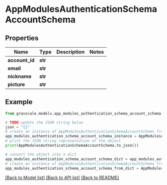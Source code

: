# AppModulesAuthenticationSchemaAccountSchema


## Properties

Name | Type | Description | Notes
------------ | ------------- | ------------- | -------------
**account_id** | **str** |  | 
**email** | **str** |  | 
**nickname** | **str** |  | 
**picture** | **str** |  | 

## Example

```python
from gravscale.models.app_modules_authentication_schema_account_schema import AppModulesAuthenticationSchemaAccountSchema

# TODO update the JSON string below
json = "{}"
# create an instance of AppModulesAuthenticationSchemaAccountSchema from a JSON string
app_modules_authentication_schema_account_schema_instance = AppModulesAuthenticationSchemaAccountSchema.from_json(json)
# print the JSON string representation of the object
print(AppModulesAuthenticationSchemaAccountSchema.to_json())

# convert the object into a dict
app_modules_authentication_schema_account_schema_dict = app_modules_authentication_schema_account_schema_instance.to_dict()
# create an instance of AppModulesAuthenticationSchemaAccountSchema from a dict
app_modules_authentication_schema_account_schema_from_dict = AppModulesAuthenticationSchemaAccountSchema.from_dict(app_modules_authentication_schema_account_schema_dict)
```
[[Back to Model list]](../README.md#documentation-for-models) [[Back to API list]](../README.md#documentation-for-api-endpoints) [[Back to README]](../README.md)



